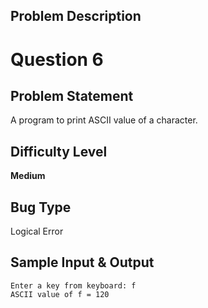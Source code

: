 ## Problem Description

# Question 6

## Problem Statement

A program to print ASCII value of a character.

## Difficulty Level 

<b>Medium</b>

## Bug Type 

Logical Error

## Sample Input & Output

```
Enter a key from keyboard: f
ASCII value of f = 120
```

